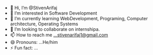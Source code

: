 - 👋 Hi, I’m @StivenArifaj
- 👀 I’m interested in Software Development
- 🌱 I’m currently learning WebDevelopment, Programing, Computer architecture, Operating Systems 
- 💞️ I’m looking to collaborate on internshipa.
- 📫 How to reach me ...stivenarifaj1@gmail.com 
- 😄 Pronouns: ...He/him
- ⚡ Fun fact: ...

<!---
StivenArifaj/StivenArifaj is a ✨ special ✨ repository because its `README.md` (this file) appears on your GitHub profile.
You can click the Preview link to take a look at your changes.
--->
